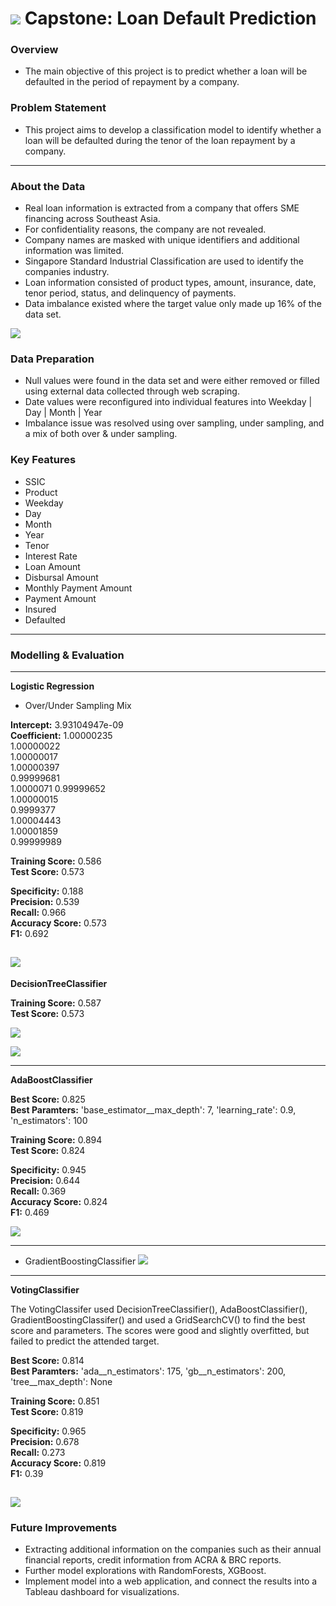 # ![](https://ga-dash.s3.amazonaws.com/production/assets/logo-9f88ae6c9c3871690e33280fcf557f33.png) Capstone: Loan Default Prediction

### Overview

- The main objective of this project is to predict whether a loan will be defaulted in the period of repayment by a company. 

### Problem Statement

- This project aims to develop a classification model to identify whether a loan will be defaulted during the tenor of the loan repayment by a company. 
-----

### About the Data

- Real loan information is extracted from a company that offers SME financing across Southeast Asia. 
- For confidentiality reasons, the company are not revealed. 
- Company names are masked with unique identifiers and additional information was limited. 
- Singapore Standard Industrial Classification are used to identify the companies industry. 
- Loan information consisted of product types, amount, insurance, date, tenor period, status, and delinquency of payments.
- Data imbalance existed where the target value only made up 16% of the data set. 

![](https://github.com/tim-kozaki/Loan-Default-Prediction/blob/main/image/imbalance.png)

### Data Preparation

- Null values were found in the data set and were either removed or filled using external data collected through web scraping.
- Date values were reconfigured into individual features into Weekday | Day | Month | Year
- Imbalance issue was resolved using over sampling, under sampling, and a mix of both over & under sampling.


### Key Features
 - SSIC
 - Product
 - Weekday
 - Day
 - Month
 - Year
 - Tenor
 - Interest Rate
 - Loan Amount
 - Disbursal Amount
 - Monthly Payment Amount
 - Payment Amount
 - Insured
 - Defaulted

------

### Modelling & Evaluation
 
--------
**Logistic Regression**
- Over/Under Sampling Mix 

**Intercept:** 3.93104947e-09    
**Coefficient:**
1.00000235    
1.00000022    
1.00000017   
1.00000397  
0.99999681  
1.0000071 
0.99999652   
1.00000015   
0.9999377  
1.00004443     
1.00001859    
0.99999989   

**Training Score:** 0.586   
**Test Score:**     0.573    

**Specificity:**     0.188   
**Precision:**       0.539   
**Recall:**          0.966   
**Accuracy Score:**  0.573   
**F1:**              0.692 

![](https://github.com/tim-kozaki/Loan-Default-Prediction/blob/main/image/lr_matrix_1.png)
------
**DecisionTreeClassifier**  

**Training Score:** 0.587    
**Test Score:**     0.573     

![](https://github.com/tim-kozaki/Loan-Default-Prediction/blob/main/image/dt_matrix.png)

![](https://github.com/tim-kozaki/Loan-Default-Prediction/blob/main/image/dt_alpha.png)

--------
**AdaBoostClassifier**   

**Best Score:** 0.825     
**Best Paramters:** 'base_estimator__max_depth': 7, 'learning_rate': 0.9, 'n_estimators': 100   

**Training Score:** 0.894   
**Test Score:**     0.824   

**Specificity:**     0.945  
**Precision:**       0.644   
**Recall:**          0.369  
**Accuracy Score:**  0.824   
**F1:**              0.469     

![](https://github.com/tim-kozaki/Loan-Default-Prediction/blob/main/image/ada_matrix.png)

--------
- GradientBoostingClassifier
![](https://github.com/tim-kozaki/Loan-Default-Prediction/blob/main/image/gb_matrix.png)

--------
**VotingClassifier**

The VotingClassifer used DecisionTreeClassifier(), AdaBoostClassifier(), GradientBoostingClassifer() and used a GridSearchCV() to find the best score and parameters. 
The scores were good and slightly overfitted, but failed to predict the attended target. 

**Best Score:** 0.814    
**Best Paramters:** 'ada__n_estimators': 175, 'gb__n_estimators': 200, 'tree__max_depth': None

**Training Score:** 0.851   
**Test Score:**     0.819   

**Specificity:**     0.965  
**Precision:**       0.678   
**Recall:**          0.273   
**Accuracy Score:**  0.819   
**F1:**              0.39    

![](https://github.com/tim-kozaki/Loan-Default-Prediction/blob/main/image/vc_matrix.png)
 -------
 
 ### Future Improvements
 
- Extracting additional information on the companies such as their annual financial reports, credit information from ACRA & BRC reports. 
- Further model explorations with RandomForests, XGBoost. 
- Implement model into a web application, and connect the results into a Tableau dashboard for visualizations. 

